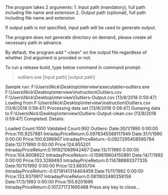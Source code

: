 The program takes 2 arguments: 
	1. Input path (mandatory), full path including file name and extension
	2. Output path (optional), full path including file name and extension

If output path is not specified, input path will be used to generate output.

The program does not generate directory on demand, please create all necessary path in advance.

By default, the program add "-clean" on the output file regardless of whether 2nd argument is provided or not.

To run a release build, type below command in command prompt:
> outliers.exe [input path] [output path]

Sample run:
F:\Users\Nick\Desktop\interview\executable>outliers.exe F:\Users\Nick\Desktop\interview\instruction\Outliers.csv F:\Users\Nick\Desktop\interview\Outliers-Output.csv
[13/8/2018 0:59:47] Loading from F:\Users\Nick\Desktop\interview\instruction\Outliers.csv
[13/8/2018 0:59:47] Processing data set
[13/8/2018 0:59:47] Dumping data to F:\Users\Nick\Desktop\interview\Outliers-Output-clean.csv
[13/8/2018 0:59:47] Completed. Details:

Loaded Count:1000
Validated Count:992
Outliers:
Date:30/1/1990 0:00:00 Price:110.9257881 IntradayPriceReturn:0.0978345589117949
Date:31/1/1990 0:00:00 Price:100.6396907 IntradayPriceReturn:-0.0927295408595794
Date:12/7/1990 0:00:00 Price:124.855201 IntradayPriceReturn:0.191921069942467
Date:13/7/1990 0:00:00 Price:104.9008922 IntradayPriceReturn:-0.159819604150891
Date:14/7/1992 0:00:00 Price:133.3289493 IntradayPriceReturn:0.114788893377335
Date:10/11/1992 0:00:00 Price:123.8835704 IntradayPriceReturn:-0.0718141314404458
Date:11/11/1992 0:00:00 Price:133.9379917 IntradayPriceReturn:0.0811602480259158
Date:17/3/1993 0:00:00 Price:155.8201696 IntradayPriceReturn:0.107271721695488
Press any key to close...